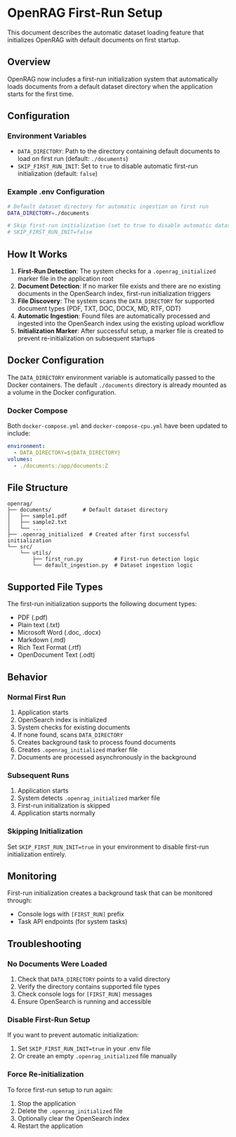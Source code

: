 # OpenRAG First-Run Setup

This document describes the automatic dataset loading feature that initializes OpenRAG with default documents on first startup.

## Overview

OpenRAG now includes a first-run initialization system that automatically loads documents from a default dataset directory when the application starts for the first time.

## Configuration

### Environment Variables

- `DATA_DIRECTORY`: Path to the directory containing default documents to load on first run (default: `./documents`)
- `SKIP_FIRST_RUN_INIT`: Set to `true` to disable automatic first-run initialization (default: `false`)

### Example .env Configuration

```bash
# Default dataset directory for automatic ingestion on first run
DATA_DIRECTORY=./documents

# Skip first-run initialization (set to true to disable automatic dataset loading)
# SKIP_FIRST_RUN_INIT=false
```

## How It Works

1. **First-Run Detection**: The system checks for a `.openrag_initialized` marker file in the application root
2. **Document Detection**: If no marker file exists and there are no existing documents in the OpenSearch index, first-run initialization triggers
3. **File Discovery**: The system scans the `DATA_DIRECTORY` for supported document types (PDF, TXT, DOC, DOCX, MD, RTF, ODT)
4. **Automatic Ingestion**: Found files are automatically processed and ingested into the OpenSearch index using the existing upload workflow
5. **Initialization Marker**: After successful setup, a marker file is created to prevent re-initialization on subsequent startups

## Docker Configuration

The `DATA_DIRECTORY` environment variable is automatically passed to the Docker containers. The default `./documents` directory is already mounted as a volume in the Docker configuration.

### Docker Compose

Both `docker-compose.yml` and `docker-compose-cpu.yml` have been updated to include:

```yaml
environment:
  - DATA_DIRECTORY=${DATA_DIRECTORY}
volumes:
  - ./documents:/app/documents:Z
```

## File Structure

```
openrag/
├── documents/          # Default dataset directory
│   ├── sample1.pdf
│   ├── sample2.txt
│   └── ...
├── .openrag_initialized  # Created after first successful initialization
└── src/
    └── utils/
        ├── first_run.py          # First-run detection logic
        └── default_ingestion.py  # Dataset ingestion logic
```

## Supported File Types

The first-run initialization supports the following document types:
- PDF (.pdf)
- Plain text (.txt)
- Microsoft Word (.doc, .docx)
- Markdown (.md)
- Rich Text Format (.rtf)
- OpenDocument Text (.odt)

## Behavior

### Normal First Run
1. Application starts
2. OpenSearch index is initialized
3. System checks for existing documents
4. If none found, scans `DATA_DIRECTORY`
5. Creates background task to process found documents
6. Creates `.openrag_initialized` marker file
7. Documents are processed asynchronously in the background

### Subsequent Runs
1. Application starts
2. System detects `.openrag_initialized` marker file
3. First-run initialization is skipped
4. Application starts normally

### Skipping Initialization
Set `SKIP_FIRST_RUN_INIT=true` in your environment to disable first-run initialization entirely.

## Monitoring

First-run initialization creates a background task that can be monitored through:
- Console logs with `[FIRST_RUN]` prefix
- Task API endpoints (for system tasks)

## Troubleshooting

### No Documents Were Loaded
1. Check that `DATA_DIRECTORY` points to a valid directory
2. Verify the directory contains supported file types
3. Check console logs for `[FIRST_RUN]` messages
4. Ensure OpenSearch is running and accessible

### Disable First-Run Setup
If you want to prevent automatic initialization:
1. Set `SKIP_FIRST_RUN_INIT=true` in your .env file
2. Or create an empty `.openrag_initialized` file manually

### Force Re-initialization
To force first-run setup to run again:
1. Stop the application
2. Delete the `.openrag_initialized` file
3. Optionally clear the OpenSearch index
4. Restart the application